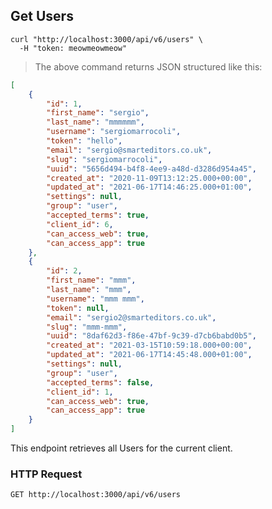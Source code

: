 ## Get Users

```shell
curl "http://localhost:3000/api/v6/users" \
  -H "token: meowmeowmeow"
```

> The above command returns JSON structured like this:

```json
[
    {
        "id": 1,
        "first_name": "sergio",
        "last_name": "mmmmmm",
        "username": "sergiomarrocoli",
        "token": "hello",
        "email": "sergio@smarteditors.co.uk",
        "slug": "sergiomarrocoli",
        "uuid": "5656d494-b4f8-4ee9-a48d-d3286d954a45",
        "created_at": "2020-11-09T13:12:25.000+00:00",
        "updated_at": "2021-06-17T14:46:25.000+01:00",
        "settings": null,
        "group": "user",
        "accepted_terms": true,
        "client_id": 6,
        "can_access_web": true,
        "can_access_app": true
    },
    {
        "id": 2,
        "first_name": "mmm",
        "last_name": "mmm",
        "username": "mmm mmm",
        "token": null,
        "email": "sergio2@smarteditors.co.uk",
        "slug": "mmm-mmm",
        "uuid": "8daf62d3-f86e-47bf-9c39-d7cb6babd0b5",
        "created_at": "2021-03-15T10:59:18.000+00:00",
        "updated_at": "2021-06-17T14:45:48.000+01:00",
        "settings": null,
        "group": "user",
        "accepted_terms": false,
        "client_id": 1,
        "can_access_web": true,
        "can_access_app": true
    }
]
```

This endpoint retrieves all Users for the current client.

### HTTP Request

`GET http://localhost:3000/api/v6/users`